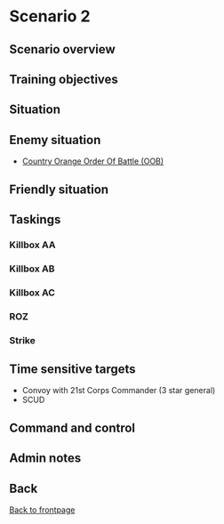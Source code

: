 # Scenario 2

## Scenario overview

## Training objectives


## Situation

## Enemy situation
- [Country Orange Order Of Battle (OOB)](/TRMT-Brief/ENEMY/Orange.html) 

## Friendly situation


## Taskings
### Killbox AA

### Killbox AB


### Killbox AC


### ROZ


### Strike


## Time sensitive targets
- Convoy with 21st Corps Commander (3 star general)
- SCUD

## Command and control


## Admin notes





## Back
[Back to frontpage](https://132nd-vwing.github.io/TRMT-Brief/)

